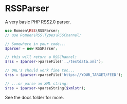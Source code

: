 # RSSParser

A very basic PHP RSS2.0 parser.

```PHP
use Romeen\RSS\RSSParser;
// use Romeen\RSS\Types\RSSChannel;

// Somewhere in your code...
$parser = new RSSParser;

// this will return a RSSChannel:
$rss = $parser->parseFile('../testdata.xml');

// URL's should work fine too...
$rss = $parser->parseFile('https://YOUR_TARGET/FEED');

// ...or parse an XML string:
$rss = $parser->parseString($xmlstr);


```

See the docs folder for more.
